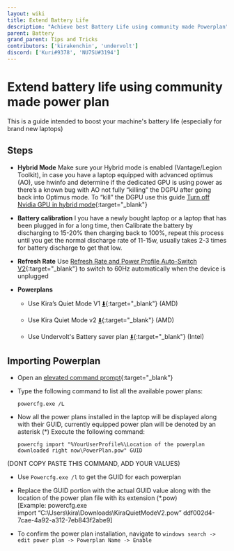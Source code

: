 ```yaml
---
layout: wiki
title: Extend Battery Life
description: "Achieve best Battery Life using community made Powerplan"
parent: Battery
grand_parent: Tips and Tricks
contributors: ['kirakenchin', 'undervolt'] 
discord: ['Kuri#9378', 'NU7SU#3194']
---
```


# Extend battery life using community made power plan

This is a guide intended to boost your machine's battery life (especially for brand new laptops)

## Steps

- **Hybrid Mode**
Make sure your Hybrid mode is enabled (Vantage/Legion Toolkit), in case you have a laptop equipped with advanced optimus (AO), use hwinfo and determine if the dedicated GPU is using power as there’s a known bug with AO not fully “killing” the DGPU after going back into Optimus mode. To “kill” the DGPU use this guide [Turn off Nvidia GPU in hybrid mode](https://laptopwiki.eu/index.php/guides-and-tutorials/performance-thermal-and-fans-management/how-to-turn-off-the-nvidia-dgpu-in-hybrid-mode/){:target="_blank"}

- **Battery calibration**
I you have a newly bought laptop or a laptop that has been plugged in for a long time, then Calibrate the battery by discharging to 15-20% then charging back to 100%, repeat this process until you get the normal discharge rate of 11-15w, usually takes 2-3 times for battery discharge to get that low.

- **Refresh Rate**
Use [Refresh Rate and Power Profile Auto-Switch V2](https://laptopwiki.eu/index.php/guides-and-tutorials/tips-tricks/auto-refresh-rate-power-plan-switcher/){:target="_blank"} to switch to 60Hz automatically when the device is unplugged

- **Powerplans**

  - Use Kira’s Quiet Mode V1 [⬇️](https://drive.google.com/file/d/1iAFuKj1Fcic0W3sN4Kk_akZFN3ADmuZF/view?usp=sharing){:target="_blank"} (AMD)

  - Use Kira Quiet Mode v2 [⬇️](https://drive.google.com/file/d/13F0SpoUK3vFm1WmQuqAhAXbyaqSuoFP5/view?usp=sharing){:target="_blank"} (AMD)

  - Use Undervolt's Battery saver plan [⬇️](https://drive.google.com/file/d/192udkM0IJCpmuIx2B_rx78UcXlLHeBuW/view?usp=sharing){:target="_blank"} (Intel)

## Importing Powerplan

- Open an [elevated command prompt](https://winaero.com/blog/how-to-open-elevated-command-prompt-in-windows-10/){:target="_blank"}

- Type the following command to list all the available power plans:

  ``powercfg.exe /L``

- Now all the power plans installed in the laptop will be displayed along with their GUID, currently equipped power plan will be denoted by an asterisk (*)
Execute the following command: 

  ``powercfg import "%YourUserProfile%\Location of the powerplan downloaded right now\PowerPlan.pow" GUID`` 

(DONT COPY PASTE THIS COMMAND, ADD YOUR VALUES)

- Use ``Powercfg.exe /l`` to get the GUID for each powerplan

- Replace the GUID portion with the actual GUID value along with the location of the power plan file with its extension (*.pow)
[Example: powercfg.exe import “C:\Users\kira\Downloads\KiraQuietModeV2.pow” ddf002d4-7cae-4a92-a312-7eb843f2abe9]

- To confirm the power plan installation, navigate to ``windows search -> edit power plan -> Powerplan Name -> Enable``
